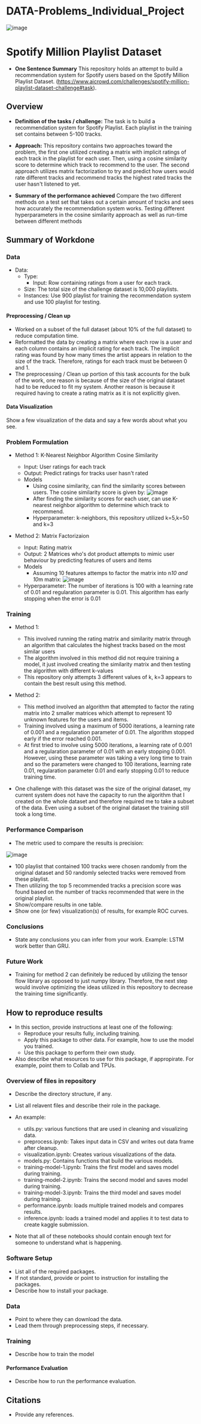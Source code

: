 # DATA-Problems_Individual_Project

![image](https://user-images.githubusercontent.com/98187543/226465520-2d0820b4-ed17-44d7-afaa-5fccf149c778.png)

# Spotify Million Playlist Dataset

* **One Sentence Summary** This repository holds an attempt to build a recommendation system for Spotify users based on the Spotify Million Playlist Dataset. (https://www.aicrowd.com/challenges/spotify-million-playlist-dataset-challenge#task). 

## Overview

  * **Definition of the tasks / challenge:** The task is to build a recommendation system for Spotify Playlist. Each playlist in the training set contains between 5-100 tracks.
  * **Approach:** This repository contains two approaches toward the problem, the first one utilized creating a matrix with implicit ratings of each track in the playlist for each user. Then, using a cosine similarity score to determine which track to recommend to the user. The second approach utilizes matrix factorization to try and predict how users would rate different tracks and recommend tracks the highest rated tracks the user hasn't listened to yet.
  
  * **Summary of the performance achieved** Compare the two different methods on a test set that takes out a certain amount of tracks and sees how accurately the recommendation system works. Testing different hyperparameters in the cosine similarity approach as well as run-time between different methods

## Summary of Workdone

### Data

* Data:
  * Type:
    * Input: Row containing ratings from a user for each track.
  * Size: The total size of the challenge dataset is 10,000 playlists. 
  * Instances: Use 900 playlist for training the recommendation system and use 100 playlist for testing.

#### Preprocessing / Clean up

* Worked on a subset of the full dataset (about 10% of the full dataset) to reduce computation time.
* Reformatted the data by creating a matrix where each row is a user and each column contains an implicit rating for each track. The implicit rating was found by how many times the artist appears in relation to the size of the track. Therefore, ratings for each track must be between 0 and 1.
* The preprocessing / Clean up portion of this task accounts for the bulk of the work, one reason is because of the size of the original dataset had to be reduced to fit my system. Another reason is because it required having to create a rating matrix as it is not explicitly given.

#### Data Visualization

Show a few visualization of the data and say a few words about what you see.

### Problem Formulation

* Method 1: K-Nearest Neighbor Algorithm Cosine Similarity
  * Input: User ratings for each track
  * Output: Predict ratings for tracks user hasn't rated
  * Models
    * Using cosine similarity, can find the similarity scores between users. The cosine similarity score is given by:
![image](https://user-images.githubusercontent.com/98187543/228328679-baa2cabe-a8e6-4e2f-88e8-dc69f127ecb3.png)
    * After finding the similarity scores for each user, can use K-nearest neighbor algorithm to determine which track to recommend.
    * Hyperparameter: k-neighbors, this repository utilized k=5,k=50 and k=3

* Method 2: Matrix Factorizaion
  * Input: Rating matrix
  * Output: 2 Matrices who's dot product attempts to mimic user behaviour by predicting features of users and items
  * Models
    * Assuming 10 features attemps to factor the matrix into n*10 and 10*m matrix:
 ![image](https://user-images.githubusercontent.com/98187543/235410195-171efae9-e2d4-4b44-b4c7-0052f4c61c12.png)
   * Hyperparameter: The number of iterations is 100 with a learning rate of 0.01 and regularation parameter is 0.01. This algorithm has early stopping when the error is 0.01


### Training

* Method 1:
  * This involved running the rating matrix and similarity matrix through an algorithm that calculates the highest tracks based on the most similar users
  * The algorithm involved in this method did not require training a model, it just involved creating the similarity matrix and then testing the algorithm with different k-values
  * This repository only attempts 3 different values of k, k=3 appears to contain the best result using this method.
* Method 2:
  * This method involved an algorithm that attempted to factor the rating matrix into 2 smaller matrices which attempt to represent 10 unknown features for the users and items.
  * Training involved using a maximum of 5000 iterations, a learning rate of 0.001 and a regularation parameter of 0.01. The algorithm stopped early if the error reached 0.001.
  * At first tried to involve using 5000 iterations, a learning rate of 0.001 and a regularation parameter of 0.01 with an early stopping 0.001. However, using these parameter was taking a very long time to train and so the parameters were changed to 100 iterations, learning rate 0.01, regularation parameter 0.01 and early stopping 0.01 to reduce training time.

* One challenge with this dataset was the size of the original dataset, my current system does not have the capacity to run the algorithm that I created on the whole dataset and therefore required me to take a subset of the data. Even using a subset of the original dataset the training still took a long time.

### Performance Comparison

* The metric used to compare the results is precision:

![image](https://user-images.githubusercontent.com/98187543/235411947-7eb0696c-d19e-4a02-bc3f-38185bb3eec8.png)

  * 100 playlist that contained 100 tracks were chosen randomly from the original dataset and 50 randomly selected tracks were removed from these playlist.
  * Then utilizing the top 5 recommended tracks a precision score was found based on the number of tracks recommended that were in the original playlist.
* Show/compare results in one table.
* Show one (or few) visualization(s) of results, for example ROC curves.

### Conclusions

* State any conclusions you can infer from your work. Example: LSTM work better than GRU.

### Future Work

* Training for method 2 can definitely be reduced by utilizing the tensor flow library as opposed to just numpy library. Therefore, the next step would involve optimizing the ideas utilized in this repository to decrease the training time significantly.

## How to reproduce results

* In this section, provide instructions at least one of the following:
   * Reproduce your results fully, including training.
   * Apply this package to other data. For example, how to use the model you trained.
   * Use this package to perform their own study.
* Also describe what resources to use for this package, if appropirate. For example, point them to Collab and TPUs.

### Overview of files in repository

* Describe the directory structure, if any.
* List all relavent files and describe their role in the package.
* An example:
  * utils.py: various functions that are used in cleaning and visualizing data.
  * preprocess.ipynb: Takes input data in CSV and writes out data frame after cleanup.
  * visualization.ipynb: Creates various visualizations of the data.
  * models.py: Contains functions that build the various models.
  * training-model-1.ipynb: Trains the first model and saves model during training.
  * training-model-2.ipynb: Trains the second model and saves model during training.
  * training-model-3.ipynb: Trains the third model and saves model during training.
  * performance.ipynb: loads multiple trained models and compares results.
  * inference.ipynb: loads a trained model and applies it to test data to create kaggle submission.

* Note that all of these notebooks should contain enough text for someone to understand what is happening.

### Software Setup
* List all of the required packages.
* If not standard, provide or point to instruction for installing the packages.
* Describe how to install your package.

### Data

* Point to where they can download the data.
* Lead them through preprocessing steps, if necessary.

### Training

* Describe how to train the model

#### Performance Evaluation

* Describe how to run the performance evaluation.


## Citations

* Provide any references.
